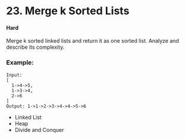 # 23. Merge k Sorted Lists
#### Hard

Merge k sorted linked lists and return it as one sorted list. Analyze and describe its complexity.

### Example:
```
Input:
[
  1->4->5,
  1->3->4,
  2->6
]
Output: 1->1->2->3->4->4->5->6
```

* Linked List
* Heap
* Divide and Conquer